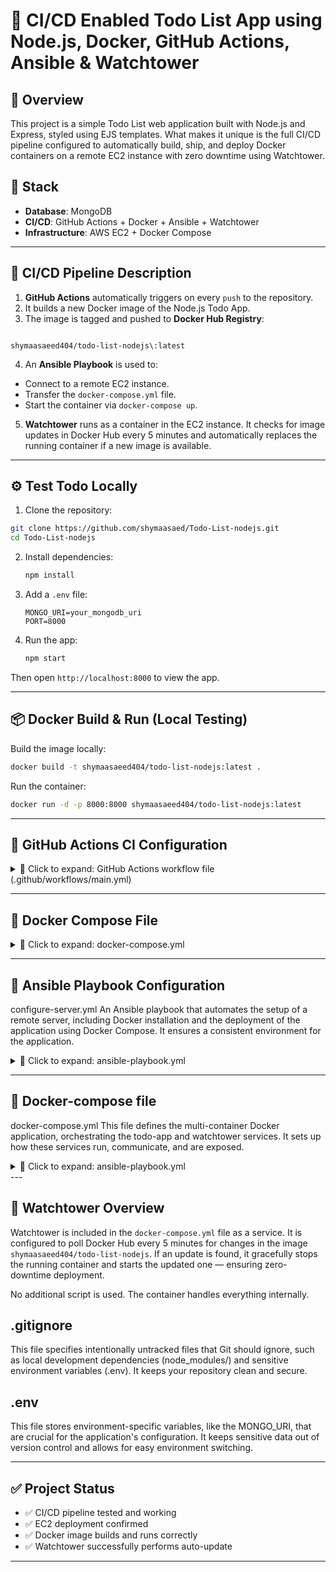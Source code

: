 # 🚀 CI/CD Enabled Todo List App using Node.js, Docker, GitHub Actions, Ansible & Watchtower

## 📌 Overview

This project is a simple Todo List web application built with Node.js and Express, styled using EJS templates. What makes it unique is the full CI/CD pipeline configured to automatically build, ship, and deploy Docker containers on a remote EC2 instance with zero downtime using Watchtower.

## 🧱 Stack

- **Database**: MongoDB
- **CI/CD**: GitHub Actions + Docker + Ansible + Watchtower
- **Infrastructure**: AWS EC2 + Docker Compose

---

## 🔄 CI/CD Pipeline Description

1. **GitHub Actions** automatically triggers on every `push` to the repository.
2. It builds a new Docker image of the Node.js Todo App.
3. The image is tagged and pushed to **Docker Hub Registry**:
```

shymaasaeed404/todo-list-nodejs\:latest

````
4. An **Ansible Playbook** is used to:
- Connect to a remote EC2 instance.
- Transfer the `docker-compose.yml` file.
- Start the container via `docker-compose up`.
5. **Watchtower** runs as a container in the EC2 instance. It checks for image updates in Docker Hub every 5 minutes and automatically replaces the running container if a new image is available.

---

## ⚙️ Test Todo Locally

1. Clone the repository:
```bash
git clone https://github.com/shymaasaed/Todo-List-nodejs.git
cd Todo-List-nodejs
````

2. Install dependencies:

   ```bash
   npm install
   ```

3. Add a `.env` file:

   ```env
   MONGO_URI=your_mongodb_uri
   PORT=8000
   ```

4. Run the app:

   ```bash
   npm start
   ```

Then open `http://localhost:8000` to view the app.

---

## 📦 Docker Build & Run (Local Testing)

Build the image locally:

```bash
docker build -t shymaasaeed404/todo-list-nodejs:latest .
```

Run the container:

```bash
docker run -d -p 8000:8000 shymaasaeed404/todo-list-nodejs:latest
```

---

## 🤖 GitHub Actions CI Configuration

<details>
<summary>🔽 Click to expand: GitHub Actions workflow file (.github/workflows/main.yml)</summary>

```yaml
name: CI Docker Build and Push

on:
  push:
    branches:
      - main

env:
  REGISTRY: docker.io
  IMAGE_NAME: shymaasaeed404/todo-list-nodejs

jobs:
  build-and-push:
    runs-on: ubuntu-latest

    steps:
      - name: Checkout repository
        uses: actions/checkout@v3

      - name: Set up Docker Buildx
        uses: docker/setup-buildx-action@v3

      - name: Log in to Docker Hub
        uses: docker/login-action@v3
        with:
          username: ${{ secrets.DOCKER_USERNAME }}
          password: ${{ secrets.DOCKER_PASSWORD }}

      - name: Extract metadata for Docker
        id: meta
        uses: docker/metadata-action@v3
        with:
          images: ${{ env.REGISTRY }}/${{ env.IMAGE_NAME }}
          tags: |
            latest
      - name: Build and push Docker image
        uses: docker/build-push-action@v5
        with:
          context: .
          push: true
          tags: ${{ steps.meta.outputs.tags }}
          labels: ${{ steps.meta.outputs.labels }}
```

</details>

---

## 🐳 Docker Compose File

<details>
<summary>🔽 Click to expand: docker-compose.yml</summary>

```yaml
FROM node:18-alpine
RUN apk add --no-cache curl
WORKDIR /app
COPY package*.json ./
RUN npm install
COPY . .
EXPOSE 8000
ARG MONGO_URI
ENV MONGO_URI=$MONGO_URI
CMD ["npm", "start"]
```

</details>

---

## 📡 Ansible Playbook Configuration
configure-server.yml
An Ansible playbook that automates the setup of a remote server, including Docker installation and the deployment of the application using Docker Compose. It ensures a consistent environment for the application.

<details>
<summary>🔽 Click to expand: ansible-playbook.yml</summary>

```yaml
---


  hosts: {machine ip}
  become: true
  vars:
    app_dir: /home/ec2-user/app
  tasks:
    - name: Update all packages (for Amazon Linux/CentOS)
      yum:
    name: '*'
        state: latest
      when: ansible_distribution in ["Amazon", "CentOS"]
    - name: Install Docker
      package:
    name: docker
        state: present
    - name: Start and enable Docker service
      service:
    name: docker
        state: started
        enabled: true
    - name: Add user to the docker group
      user:
    name: "{{ ansible_user }}"
        groups: docker
        append: true
    - name: Docker Login to Docker Hub
      community.docker.docker_login:
        username: "XXXXXXXXX"
        password: "XXXXXXXXX"
      no_log: true
    - name: Install Docker Compose V2 as Docker CLI plugin
      ansible.builtin.get_url:
        url: "https://github.com/docker/compose/releases/download/{{ docker_compose_version }}/docker-compose-linux-x86_64"
        dest: /usr/local/lib/docker/cli-plugins/docker-compose
        mode: '0755'
        force: true
      vars:
    docker_compose_version: "v2.27.0"
    - name: Create application directory
      file:
    path: "{{ app_dir }}"
        state: directory
        owner: "{{ ansible_user }}"
        group: "{{ ansible_user }}"
        mode: '0755'
    - name: Copy docker-compose.yml to remote server
      copy:
    src: ./docker-compose.yml
        dest: "{{ app_dir }}/docker-compose.yml"
    - name: Create .env file with MONGO_URI secret
      copy:
    content: "MONGO_URI={{ lookup('env', 'MONGO_URI') }}"
        dest: "{{ app_dir }}/.env"
    - name: Run docker-compose up (using docker_compose_v2 module)
      community.docker.docker_compose_v2:
        project_src: "{{ app_dir }}"
        state: present

```
</details>

----
## 📡 Docker-compose file
docker-compose.yml
This file defines the multi-container Docker application, orchestrating the todo-app and watchtower services. It sets up how these services run, communicate, and are exposed.

<details>
<summary>🔽 Click to expand: ansible-playbook.yml</summary>

```yaml
---
services:
  todo-app:
    image: shymaasaeed404/todo-list-nodejs:latest
    container_name: todo-app
    ports:
      - "8000:8000"
    environment:
      - MONGO_URI= {your Data base URl}
    restart: always
    healthcheck:
      test: ["CMD", "curl", "-f", "http://localhost:8000"]
      interval: 30s
      timeout: 10s
      retries: 5
  watchtower:
    image: containrrr/watchtower:latest
    container_name: watchtower
    volumes:
      - /var/run/docker.sock:/var/run/docker.sock
    restart: always
    environment:
      - WATCHTOWER_SCHEDULE=0 */5 * * * *         # Check every 5 minutes
      - WATCHTOWER_CLEANUP=true                   # Remove old images after update
      - WATCHTOWER_INCLUDE_STOPPED=true           # Include stopped containers
    command: shymaasaeed404/todo-list-nodejs:latest
```
</details>
---

## 🔁 Watchtower Overview

Watchtower is included in the `docker-compose.yml` file as a service. It is configured to poll Docker Hub every 5 minutes for changes in the image `shymaasaeed404/todo-list-nodejs`. If an update is found, it gracefully stops the running container and starts the updated one — ensuring zero-downtime deployment.

No additional script is used. The container handles everything internally.

## .gitignore
This file specifies intentionally untracked files that Git should ignore, such as local development dependencies (node_modules/) and sensitive environment variables (.env). It keeps your repository clean and secure.

## .env
This file stores environment-specific variables, like the MONGO_URI, that are crucial for the application's configuration. It keeps sensitive data out of version control and allows for easy environment switching.

---

## ✅ Project Status

* ✅ CI/CD pipeline tested and working
* ✅ EC2 deployment confirmed
* ✅ Docker image builds and runs correctly
* ✅ Watchtower successfully performs auto-update

---
